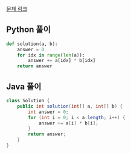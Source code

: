 [문제 링크](https://programmers.co.kr/learn/courses/30/lessons/70128)


## Python 풀이
```python
def solution(a, b):
    answer = 0
    for idx in range(len(a)):
        answer += a[idx] * b[idx]
    return answer
```

## Java 풀이
```java
class Solution {
    public int solution(int[] a, int[] b) {
        int answer = 0;
        for (int i = 0; i < a.length; i++) {
            answer += a[i] * b[i];
        }
        return answer;
    }
}
```